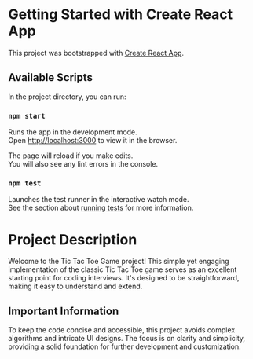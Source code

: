 # Getting Started with Create React App

This project was bootstrapped with [Create React App](https://github.com/facebook/create-react-app).

## Available Scripts

In the project directory, you can run:

### `npm start`

Runs the app in the development mode.\
Open [http://localhost:3000](http://localhost:3000) to view it in the browser.

The page will reload if you make edits.\
You will also see any lint errors in the console.

### `npm test`

Launches the test runner in the interactive watch mode.\
See the section about [running tests](https://facebook.github.io/create-react-app/docs/running-tests) for more information.

# Project Description

Welcome to the Tic Tac Toe Game project! This simple yet engaging implementation of the classic Tic Tac Toe game serves as an excellent starting point for coding interviews. It's designed to be straightforward, making it easy to understand and extend.

## Important Information
To keep the code concise and accessible, this project avoids complex algorithms and intricate UI designs. The focus is on clarity and simplicity, providing a solid foundation for further development and customization.
